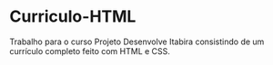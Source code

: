 # Curriculo-HTML

Trabalho para o curso Projeto Desenvolve Itabira consistindo de um currículo completo feito com HTML e CSS.
